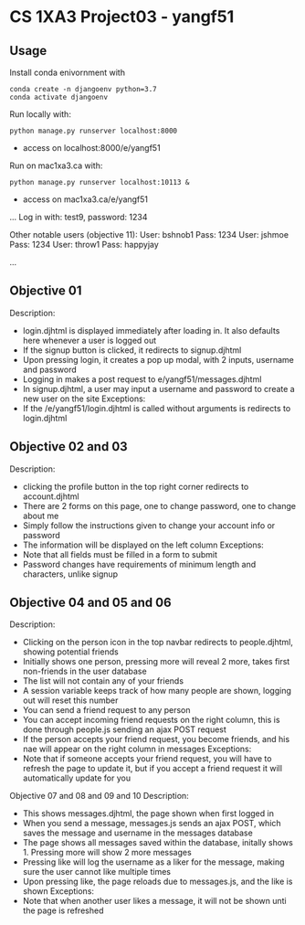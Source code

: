 # CS 1XA3 Project03 - yangf51
## Usage
Install conda enivornment with
```
conda create -n djangoenv python=3.7 
conda activate djangoenv
```
Run locally with:
```
python manage.py runserver localhost:8000
```
* access on localhost:8000/e/yangf51

Run on mac1xa3.ca with:
```
python manage.py runserver localhost:10113 &
```
* access on mac1xa3.ca/e/yangf51

...
Log in with: test9, password: 1234

Other notable users (objective 11):
User: bshnob1
Pass: 1234
User: jshmoe
Pass: 1234
User: throw1
Pass: happyjay


...
## Objective 01
Description:
- login.djhtml is displayed immediately after loading in. It also defaults here whenever a user is logged out
- If the signup button is clicked, it redirects to signup.djhtml
- Upon pressing login, it creates a pop up modal, with 2 inputs, username and password
- Logging in makes a post request to e/yangf51/messages.djhtml
- In signup.djhtml, a user may input a username and password to create a new user on the site
Exceptions:
- If the /e/yangf51/login.djhtml is called without arguments is redirects
to login.djhtml

## Objective 02 and 03
Description:
- clicking the profile button in the top right corner redirects to account.djhtml
- There are 2 forms on this page, one to change password, one to change about me
- Simply follow the instructions given to change your account info or password
- The information will be displayed on the left column
Exceptions:
- Note that all fields must be filled in a form to submit
- Password changes have requirements of minimum length and characters, unlike signup

## Objective 04 and 05 and 06
Description:
- Clicking on the person icon in the top navbar redirects to people.djhtml, showing potential friends
- Initially shows one person, pressing more will reveal 2 more, takes first non-friends in the user database
- The list will not contain any of your friends
- A session variable keeps track of how many people are shown, logging out will reset this number
- You can send a friend request to any person
- You can accept incoming friend requests on the right column, this is done through people.js sending an ajax POST request
- If the person accepts your friend request, you become friends, and his nae will appear on the right column in messages
Exceptions:
- Note that if someone accepts your friend request, you will have to refresh the page to update it, but if you accept a friend request it will automatically update for you

Objective 07 and 08 and 09 and 10
Description:
- This shows messages.djhtml, the page shown when first logged in
- When you send a message, messages.js sends an ajax POST, which saves the message and username in the messages database
- The page shows all messages saved within the database, initally shows 1. Pressing more will show 2 more messages
- Pressing like will log the username as a liker for the message, making sure the user cannot like multiple times
- Upon pressing like, the page reloads due to messages.js, and the like is shown
Exceptions:
- Note that when another user likes a message, it will not be shown unti the page is refreshed
